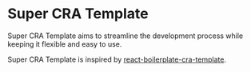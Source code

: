 # Super CRA Template

Super CRA Template aims to streamline the development process while keeping it flexible and easy to use.

Super CRA Template is inspired by [react-boilerplate-cra-template](https://github.com/react-boilerplate/react-boilerplate-cra-template).
